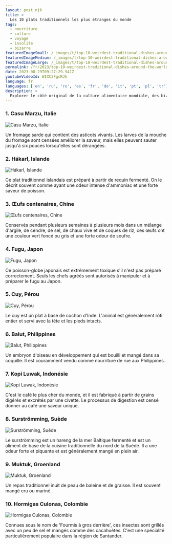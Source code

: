 ```yaml
---
layout: post.njk
title: >
  Les 10 plats traditionnels les plus étranges du monde
tags:
  - nourriture
  - culture
  - voyage
  - insolite
  - bizarre
featuredImageSmall: /_images/t/top-10-weirdest-traditional-dishes-around-the-world-cover-fr-small.webp
featuredImageMedium: /_images/t/top-10-weirdest-traditional-dishes-around-the-world-cover-fr-medium.webp
featuredImageLarge: /_images/t/top-10-weirdest-traditional-dishes-around-the-world-cover-fr-large.webp
permalink: /fr/2023/top-10-weirdest-traditional-dishes-around-the-world.html
date: 2023-08-29T09:27:29.941Z
youtubeVideoId: WIXC3FgcRJk
language: fr
languages: ['en', 'ru', 'ro', 'es', 'fr', 'de', 'it', 'pt', 'pl', 'tr']
description: >
  Explorer le côté original de la culture alimentaire mondiale, des bizarreries aux plats carrément écoeurants. Voici les 10 plats traditionnels les plus étranges du monde.
---
```


### 1. Casu Marzu, Italie

![Casu Marzu, Italie](/_images/4/4dee9d4b0182b11221abd2eec0149bc7-medium.webp)

Un fromage sarde qui contient des asticots vivants. Les larves de la mouche du fromage sont censées améliorer la saveur, mais elles peuvent sauter jusqu'à six pouces lorsqu'elles sont dérangées.

### 2. Hákarl, Islande

![Hákarl, Islande](/_images/c/c38566dd115ecc48e653b26eb0ca598a-medium.webp)

Ce plat traditionnel islandais est préparé à partir de requin fermenté. On le décrit souvent comme ayant une odeur intense d'ammoniac et une forte saveur de poisson.

### 3. Œufs centenaires, Chine

![Œufs centenaires, Chine](/_images/f/f19303073804f4ca636a63993b5e7fde-medium.webp)

Conservés pendant plusieurs semaines à plusieurs mois dans un mélange d'argile, de cendre, de sel, de chaux vive et de coques de riz, ces œufs ont une couleur vert foncé ou gris et une forte odeur de soufre.

### 4. Fugu, Japon

![Fugu, Japon](/_images/9/96c633ca5ebc8e8a6a56ebe1e37111f4-medium.webp)

Ce poisson-globe japonais est extrêmement toxique s'il n'est pas préparé correctement. Seuls les chefs agréés sont autorisés à manipuler et à préparer le fugu au Japon.

### 5. Cuy, Pérou

![Cuy, Pérou](/_images/2/24254ef8b75f42197455d7def04fdcb7-medium.webp)

Le cuy est un plat à base de cochon d'Inde. L'animal est généralement rôti entier et servi avec la tête et les pieds intacts.

### 6. Balut, Philippines

![Balut, Philippines](/_images/c/c49e528206f3e78687231a839981fd64-medium.webp)

Un embryon d'oiseau en développement qui est bouilli et mangé dans sa coquille. Il est couramment vendu comme nourriture de rue aux Philippines.

### 7. Kopi Luwak, Indonésie

![Kopi Luwak, Indonésie](/_images/3/3bff09c13c08b6f4633c76cb597f3734-medium.webp)

C'est le café le plus cher du monde, et il est fabriqué à partir de grains digérés et excrétés par une civette. Le processus de digestion est censé donner au café une saveur unique.

### 8. Surströmming, Suède

![Surströmming, Suède](/_images/d/da7ebc6307cc9d1765a1667a6baad30b-medium.webp)

Le surströmming est un hareng de la mer Baltique fermenté et est un aliment de base de la cuisine traditionnelle du nord de la Suède. Il a une odeur forte et piquante et est généralement mangé en plein air.

### 9. Muktuk, Groenland

![Muktuk, Groenland](/_images/7/7ed1b345a2cf6ff6f2e6f5bfbd100d0e-medium.webp)

Un repas traditionnel inuit de peau de baleine et de graisse. Il est souvent mangé cru ou mariné.

### 10. Hormigas Culonas, Colombie

![Hormigas Culonas, Colombie](/_images/a/a7b7a82be6b57735a454aec6e1ea949c-medium.webp)

Connues sous le nom de 'Fourmis à gros derrière', ces insectes sont grillés avec un peu de sel et mangés comme des cacahuètes. C'est une spécialité particulièrement populaire dans la région de Santander.

